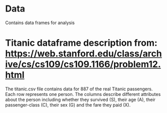 # Data
Contains data frames for analysis

# Titanic dataframe description from: https://web.stanford.edu/class/archive/cs/cs109/cs109.1166/problem12.html
The titanic.csv file contains data for 887 of the real Titanic passengers. Each row represents one person. The columns describe different attributes about the person including whether they survived (S), their age (A), their passenger-class (C), their sex (G) and the fare they paid (X).
